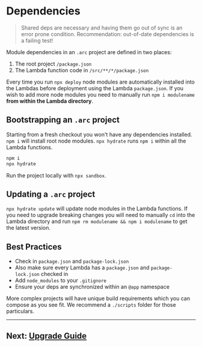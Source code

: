 # Dependencies

> Shared deps are necessary and having them go out of sync is an error prone condition. Recommendation: out-of-date dependencies is a failing test!

Module dependencies in an `.arc` project are defined in two places:

1. The root project `/package.json`
2. The Lambda function code in `/src/**/*/package.json`

Every time you run `npx deploy` node modules are automatically installed into the Lambdas before deployment using the Lambda `package.json`. If you wish to add more node modules you need to manually run `npm i modulename` **from within the Lambda directory**.


## Bootstrapping an `.arc` project

Starting from a fresh checkout you won't have any dependencies installed. `npm i` will install root node modules. `npx hydrate` runs `npm i` within all the Lambda functions.

```bash
npm i 
npx hydrate
```

Run the project locally with `npx sandbox`.


## Updating a `.arc` project

`npx hydrate update` will update node modules in the Lambda functions. If you need to upgrade breaking changes you will need to manually `cd` into the Lambda directory and run `npm rm modulename && npm i modulename` to get the latest version. 


## Best Practices

- Check in `package.json` and `package-lock.json`
- Also make sure every Lambda has a `package.json` and `package-lock.json` checked in
- Add `node_modules` to your `.gitignore`
- Ensure your deps are synchronized within an `@app` namespace

More complex projects will have unique build requirements which you can compose as you see fit. We recommend a `./scripts` folder for those particulars.

<hr>


## Next: [Upgrade Guide](/guides/upgrade)
